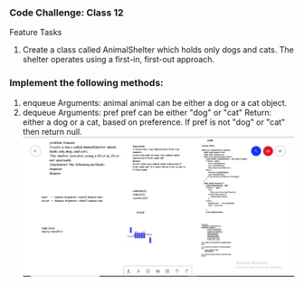 ### Code Challenge: Class 12
Feature Tasks
1. Create a class called AnimalShelter which holds only dogs and cats.
The shelter operates using a first-in, first-out approach.
### Implement the following methods:
1. enqueue
Arguments: animal
animal can be either a dog or a cat object.
2. dequeue
Arguments: pref
pref can be either "dog" or "cat"
Return: either a dog or a cat, based on preference.
If pref is not "dog" or "cat" then return null.
![stack-queue-animal-shelter](code12.PNG)